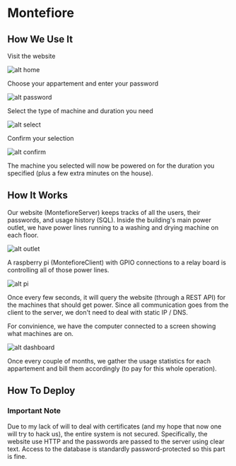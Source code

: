 # Montefiore

## How We Use It
Visit the website

![alt home](https://github.com/roi-becker/Montefiore/blob/master/README%20assets/home.png)

Choose your appartement and enter your password

![alt password](https://github.com/roi-becker/Montefiore/blob/master/README%20assets/password.png)

Select the type of machine and duration you need

![alt select](https://github.com/roi-becker/Montefiore/blob/master/README%20assets/select.png)

Confirm your selection

![alt confirm](https://github.com/roi-becker/Montefiore/blob/master/README%20assets/confirm.png)

The machine you selected will now be powered on for the duration you specified (plus a few extra minutes on the house).

## How It Works
Our website (MontefioreServer) keeps tracks of all the users, their passwords, and usage history (SQL).
Inside the building's main power outlet, we have power lines running to a washing and drying machine on each floor.

![alt outlet](https://github.com/roi-becker/Montefiore/blob/master/README%20assets/outlet.jpg)

A raspberry pi (MontefioreClient) with GPIO connections to a relay board is controlling all of those power lines.

![alt pi](https://github.com/roi-becker/Montefiore/blob/master/README%20assets/pi.jpg)

Once every few seconds, it will query the website (through a REST API) for the machines that should get power.
Since all communication goes from the client to the server, we don't need to deal with static IP / DNS.

For convinience, we have the computer connected to a screen showing what machines are on.

![alt dashboard](https://github.com/roi-becker/Montefiore/blob/master/README%20assets/dashboard.jpeg)

Once every couple of months, we gather the usage statistics for each appartement and bill them accordingly (to pay for this whole operation).

## How To Deploy

### Important Note
Due to my lack of will to deal with certificates (and my hope that now one will try to hack us), the entire system is not secured.
Specifically, the website use HTTP and the passwords are passed to the server using clear text.
Access to the database is standardly password-protected so this part is fine.